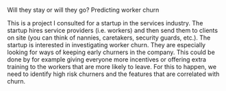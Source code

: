 Will they stay or will they go? Predicting worker churn

This is a project I consulted for a startup in the services industry. The startup hires service providers (i.e. workers) and then send them to clients on site (you can think of nannies, caretakers, security guards, etc.). The startup is interested in investigating worker churn. They are especially looking for ways of keeping early churners in the company. This could be done by for example giving everyone more incentives or offering extra training to the workers that are more likely to leave. For this to happen, we need to identify high risk churners and the features that are correlated with churn.
